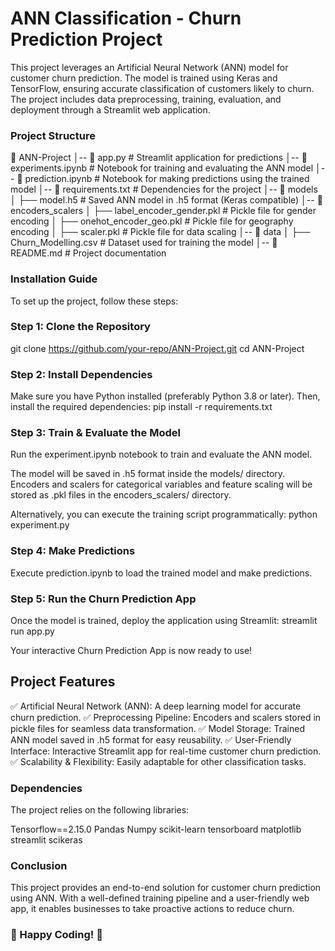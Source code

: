 # ANN Classification - Churn Prediction Project
This project leverages an Artificial Neural Network (ANN) model for customer churn prediction. The model is trained using Keras and TensorFlow, ensuring accurate classification of customers likely to churn. The project includes data preprocessing, training, evaluation, and deployment through a Streamlit web application.

### Project Structure
📂 ANN-Project
│-- 📜 app.py                       # Streamlit application for predictions
│-- 📜 experiments.ipynb            # Notebook for training and evaluating the ANN model
│-- 📜 prediction.ipynb             # Notebook for making predictions using the trained model
│-- 📜 requirements.txt             # Dependencies for the project
│-- 📂 models
│   ├── model.h5                    # Saved ANN model in .h5 format (Keras compatible)
│-- 📂 encoders_scalers
│   ├── label_encoder_gender.pkl    # Pickle file for gender encoding
│   ├── onehot_encoder_geo.pkl      # Pickle file for geography encoding
│   ├── scaler.pkl                  # Pickle file for data scaling
│-- 📂 data
│   ├── Churn_Modelling.csv         # Dataset used for training the model
│-- 📜 README.md                   # Project documentation

### Installation Guide
To set up the project, follow these steps:

### Step 1: Clone the Repository
git clone https://github.com/your-repo/ANN-Project.git
cd ANN-Project

### Step 2: Install Dependencies
Make sure you have Python installed (preferably Python 3.8 or later). Then, install the required dependencies:
pip install -r requirements.txt

### Step 3: Train & Evaluate the Model
Run the experiment.ipynb notebook to train and evaluate the ANN model.

The model will be saved in .h5 format inside the models/ directory.
Encoders and scalers for categorical variables and feature scaling will be stored as .pkl files in the encoders_scalers/ directory.

Alternatively, you can execute the training script programmatically:
python experiment.py

### Step 4: Make Predictions
Execute prediction.ipynb to load the trained model and make predictions.

### Step 5: Run the Churn Prediction App
Once the model is trained, deploy the application using Streamlit:
streamlit run app.py

Your interactive Churn Prediction App is now ready to use!

## Project Features
✅ Artificial Neural Network (ANN): A deep learning model for accurate churn prediction.
✅ Preprocessing Pipeline: Encoders and scalers stored in pickle files for seamless data transformation.
✅ Model Storage: Trained ANN model saved in .h5 format for easy reusability.
✅ User-Friendly Interface: Interactive Streamlit app for real-time customer churn prediction.
✅ Scalability & Flexibility: Easily adaptable for other classification tasks.

### Dependencies
The project relies on the following libraries:

Tensorflow==2.15.0
Pandas 
Numpy 
scikit-learn
tensorboard
matplotlib
streamlit
scikeras


### Conclusion
This project provides an end-to-end solution for customer churn prediction using ANN. With a well-defined training pipeline and a user-friendly web app, it enables businesses to take proactive actions to reduce churn.

### 🚀 Happy Coding! 🚀

